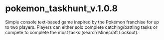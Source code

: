# pokemon_taskhunt_v.1.0.8
Simple console text-based game inspired by the Pokémon franchise for up to two players. Players can either solo complete catching/battling tasks or compete to complete the most tasks (search Minecraft Lockout).
